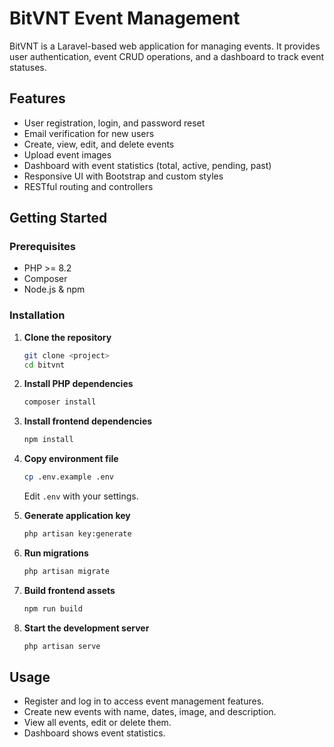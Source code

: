 # BitVNT Event Management

BitVNT is a Laravel-based web application for managing events. It provides user authentication, event CRUD operations, and a dashboard to track event statuses.

## Features

- User registration, login, and password reset
- Email verification for new users
- Create, view, edit, and delete events
- Upload event images
- Dashboard with event statistics (total, active, pending, past)
- Responsive UI with Bootstrap and custom styles
- RESTful routing and controllers

## Getting Started

### Prerequisites

- PHP >= 8.2
- Composer
- Node.js & npm

### Installation

1. **Clone the repository**
    ```sh
    git clone <project>
    cd bitvnt
    ```

2. **Install PHP dependencies**
    ```sh
    composer install
    ```

3. **Install frontend dependencies**
    ```sh
    npm install
    ```

4. **Copy environment file**
    ```sh
    cp .env.example .env
    ```
    Edit `.env` with your settings.

5. **Generate application key**
    ```sh
    php artisan key:generate
    ```

6. **Run migrations**
    ```sh
    php artisan migrate
    ```

7. **Build frontend assets**
    ```sh
    npm run build
    ```

8. **Start the development server**
    ```sh
    php artisan serve
    ```

## Usage

- Register and log in to access event management features.
- Create new events with name, dates, image, and description.
- View all events, edit or delete them.
- Dashboard shows event statistics.

